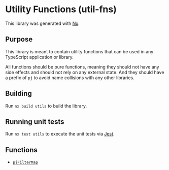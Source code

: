 # Utility Functions (util-fns)

This library was generated with [Nx](https://nx.dev).

## Purpose

This library is meant to contain utility functions that can be used in any TypeScript application or library.

All functions should be pure functions, meaning they should not have any side effects and should not rely on any external state. And they should have a prefix of `pj` to avoid name collisions with any other libraries.

## Building

Run `nx build utils` to build the library.

## Running unit tests

Run `nx test utils` to execute the unit tests via [Jest](https://jestjs.io).

## Functions

- [`pjFilterMap`](src/lib/pj-filter-map/README.md)

